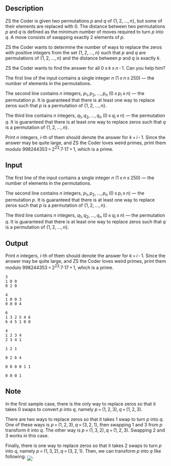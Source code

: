 ## Description

<div><p>ZS the Coder is given two permutations <span class="tex-span"><i>p</i></span> and <span class="tex-span"><i>q</i></span> of <span class="tex-span">{1, 2, ..., <i>n</i>}</span>, but some of their elements are replaced with <span class="tex-span">0</span>. The <span class="tex-font-style-it">distance</span> between two permutations <span class="tex-span"><i>p</i></span> and <span class="tex-span"><i>q</i></span> is defined as the minimum number of moves required to turn <span class="tex-span"><i>p</i></span> into <span class="tex-span"><i>q</i></span>. A move consists of swapping exactly <span class="tex-span">2</span> elements of <span class="tex-span"><i>p</i></span>.</p><p>ZS the Coder wants to determine the number of ways to replace the zeros with positive integers from the set <span class="tex-span">{1, 2, ..., <i>n</i>}</span> such that <span class="tex-span"><i>p</i></span> and <span class="tex-span"><i>q</i></span> are permutations of <span class="tex-span">{1, 2, ..., <i>n</i>}</span> and the distance between <span class="tex-span"><i>p</i></span> and <span class="tex-span"><i>q</i></span> is exactly <span class="tex-span"><i>k</i></span>.</p><p>ZS the Coder wants to find the answer for all <span class="tex-span">0 ≤ <i>k</i> ≤ <i>n</i> - 1</span>. Can you help him?</p></div><div class="input-specification"><p>The first line of the input contains a single integer <span class="tex-span"><i>n</i></span> (<span class="tex-span">1 ≤ <i>n</i> ≤ 250</span>)&nbsp;— the number of elements in the permutations.</p><p>The second line contains <span class="tex-span"><i>n</i></span> integers, <span class="tex-span"><i>p</i><sub class="lower-index">1</sub>, <i>p</i><sub class="lower-index">2</sub>, ..., <i>p</i><sub class="lower-index"><i>n</i></sub></span> (<span class="tex-span">0 ≤ <i>p</i><sub class="lower-index"><i>i</i></sub> ≤ <i>n</i></span>)&nbsp;— the permutation <span class="tex-span"><i>p</i></span>. It is guaranteed that there is at least one way to replace zeros such that <span class="tex-span"><i>p</i></span> is a permutation of <span class="tex-span">{1, 2, ..., <i>n</i>}</span>.</p><p>The third line contains <span class="tex-span"><i>n</i></span> integers, <span class="tex-span"><i>q</i><sub class="lower-index">1</sub>, <i>q</i><sub class="lower-index">2</sub>, ..., <i>q</i><sub class="lower-index"><i>n</i></sub></span> (<span class="tex-span">0 ≤ <i>q</i><sub class="lower-index"><i>i</i></sub> ≤ <i>n</i></span>)&nbsp;— the permutation <span class="tex-span"><i>q</i></span>. It is guaranteed that there is at least one way to replace zeros such that <span class="tex-span"><i>q</i></span> is a permutation of <span class="tex-span">{1, 2, ..., <i>n</i>}</span>.</p></div><div class="output-specification"><p>Print <span class="tex-span"><i>n</i></span> integers, <span class="tex-span"><i>i</i></span>-th of them should denote the answer for <span class="tex-span"><i>k</i> = <i>i</i> - 1</span>. Since the answer may be quite large, and ZS the Coder loves weird primes, print them modulo <span class="tex-span">998244353 = 2<sup class="upper-index">23</sup>·7·17 + 1</span>, which is a prime.</p></div>

## Input

<p>The first line of the input contains a single integer <span class="tex-span"><i>n</i></span> (<span class="tex-span">1 ≤ <i>n</i> ≤ 250</span>)&nbsp;— the number of elements in the permutations.</p><p>The second line contains <span class="tex-span"><i>n</i></span> integers, <span class="tex-span"><i>p</i><sub class="lower-index">1</sub>, <i>p</i><sub class="lower-index">2</sub>, ..., <i>p</i><sub class="lower-index"><i>n</i></sub></span> (<span class="tex-span">0 ≤ <i>p</i><sub class="lower-index"><i>i</i></sub> ≤ <i>n</i></span>)&nbsp;— the permutation <span class="tex-span"><i>p</i></span>. It is guaranteed that there is at least one way to replace zeros such that <span class="tex-span"><i>p</i></span> is a permutation of <span class="tex-span">{1, 2, ..., <i>n</i>}</span>.</p><p>The third line contains <span class="tex-span"><i>n</i></span> integers, <span class="tex-span"><i>q</i><sub class="lower-index">1</sub>, <i>q</i><sub class="lower-index">2</sub>, ..., <i>q</i><sub class="lower-index"><i>n</i></sub></span> (<span class="tex-span">0 ≤ <i>q</i><sub class="lower-index"><i>i</i></sub> ≤ <i>n</i></span>)&nbsp;— the permutation <span class="tex-span"><i>q</i></span>. It is guaranteed that there is at least one way to replace zeros such that <span class="tex-span"><i>q</i></span> is a permutation of <span class="tex-span">{1, 2, ..., <i>n</i>}</span>.</p>

## Output

<p>Print <span class="tex-span"><i>n</i></span> integers, <span class="tex-span"><i>i</i></span>-th of them should denote the answer for <span class="tex-span"><i>k</i> = <i>i</i> - 1</span>. Since the answer may be quite large, and ZS the Coder loves weird primes, print them modulo <span class="tex-span">998244353 = 2<sup class="upper-index">23</sup>·7·17 + 1</span>, which is a prime.</p>





```input1
3
1 0 0
0 2 0

```




```input2
4
1 0 0 3
0 0 0 4

```




```input3
6
1 3 2 5 4 6
6 4 5 1 0 0

```




```input4
4
1 2 3 4
2 3 4 1

```




```output1
1 2 1 

```




```output2
0 2 6 4 

```




```output3
0 0 0 0 1 1 

```




```output4
0 0 0 1 

```



## Note

<p>In the first sample case, there is the only way to replace zeros so that it takes <span class="tex-span">0</span> swaps to convert <span class="tex-span"><i>p</i></span> into <span class="tex-span"><i>q</i></span>, namely <span class="tex-span"><i>p</i> = (1, 2, 3), <i>q</i> = (1, 2, 3)</span>.</p><p>There are two ways to replace zeros so that it takes <span class="tex-span">1</span> swap to turn <span class="tex-span"><i>p</i></span> into <span class="tex-span"><i>q</i></span>. One of these ways is <span class="tex-span"><i>p</i> = (1, 2, 3), <i>q</i> = (3, 2, 1)</span>, then swapping <span class="tex-span">1</span> and <span class="tex-span">3</span> from <span class="tex-span"><i>p</i></span> transform it into <span class="tex-span"><i>q</i></span>. The other way is <span class="tex-span"><i>p</i> = (1, 3, 2), <i>q</i> = (1, 2, 3)</span>. Swapping <span class="tex-span">2</span> and <span class="tex-span">3</span> works in this case.</p><p>Finally, there is one way to replace zeros so that it takes <span class="tex-span">2</span> swaps to turn <span class="tex-span"><i>p</i></span> into <span class="tex-span"><i>q</i></span>, namely <span class="tex-span"><i>p</i> = (1, 3, 2), <i>q</i> = (3, 2, 1)</span>. Then, we can transform <span class="tex-span"><i>p</i></span> into <span class="tex-span"><i>q</i></span> like following: <img align="middle" class="tex-formula" src="file://glsXKmAt.png" style="max-width: 100.0%;max-height: 100.0%;">.</p>
